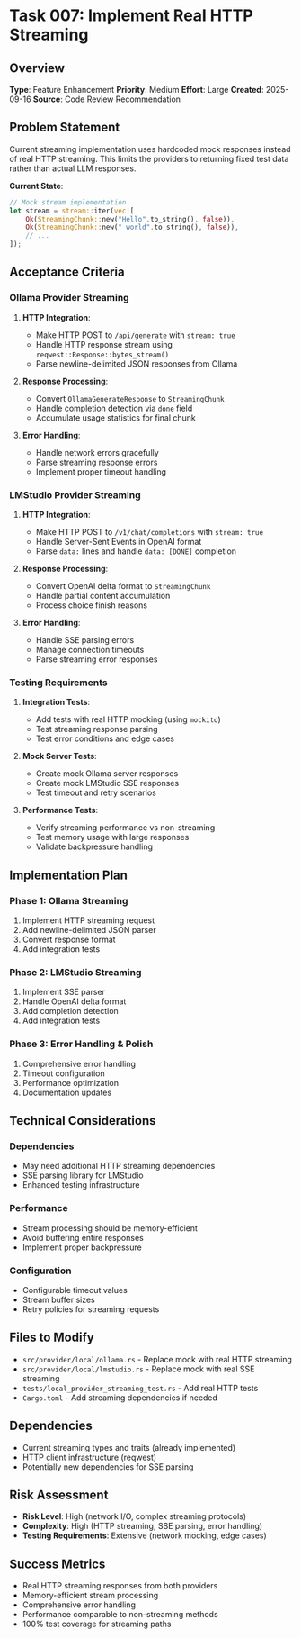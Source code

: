# Task 007: Implement Real HTTP Streaming

## Overview
**Type**: Feature Enhancement
**Priority**: Medium
**Effort**: Large
**Created**: 2025-09-16
**Source**: Code Review Recommendation

## Problem Statement
Current streaming implementation uses hardcoded mock responses instead of real HTTP streaming. This limits the providers to returning fixed test data rather than actual LLM responses.

**Current State**:
```rust
// Mock stream implementation
let stream = stream::iter(vec![
    Ok(StreamingChunk::new("Hello".to_string(), false)),
    Ok(StreamingChunk::new(" world".to_string(), false)),
    // ...
]);
```

## Acceptance Criteria

### Ollama Provider Streaming

1. **HTTP Integration**:
   - Make HTTP POST to `/api/generate` with `stream: true`
   - Handle HTTP response stream using `reqwest::Response::bytes_stream()`
   - Parse newline-delimited JSON responses from Ollama

2. **Response Processing**:
   - Convert `OllamaGenerateResponse` to `StreamingChunk`
   - Handle completion detection via `done` field
   - Accumulate usage statistics for final chunk

3. **Error Handling**:
   - Handle network errors gracefully
   - Parse streaming response errors
   - Implement proper timeout handling

### LMStudio Provider Streaming

1. **HTTP Integration**:
   - Make HTTP POST to `/v1/chat/completions` with `stream: true`
   - Handle Server-Sent Events in OpenAI format
   - Parse `data:` lines and handle `data: [DONE]` completion

2. **Response Processing**:
   - Convert OpenAI delta format to `StreamingChunk`
   - Handle partial content accumulation
   - Process choice finish reasons

3. **Error Handling**:
   - Handle SSE parsing errors
   - Manage connection timeouts
   - Parse streaming error responses

### Testing Requirements

1. **Integration Tests**:
   - Add tests with real HTTP mocking (using `mockito`)
   - Test streaming response parsing
   - Test error conditions and edge cases

2. **Mock Server Tests**:
   - Create mock Ollama server responses
   - Create mock LMStudio SSE responses
   - Test timeout and retry scenarios

3. **Performance Tests**:
   - Verify streaming performance vs non-streaming
   - Test memory usage with large responses
   - Validate backpressure handling

## Implementation Plan

### Phase 1: Ollama Streaming
1. Implement HTTP streaming request
2. Add newline-delimited JSON parser
3. Convert response format
4. Add integration tests

### Phase 2: LMStudio Streaming
1. Implement SSE parser
2. Handle OpenAI delta format
3. Add completion detection
4. Add integration tests

### Phase 3: Error Handling & Polish
1. Comprehensive error handling
2. Timeout configuration
3. Performance optimization
4. Documentation updates

## Technical Considerations

### Dependencies
- May need additional HTTP streaming dependencies
- SSE parsing library for LMStudio
- Enhanced testing infrastructure

### Performance
- Stream processing should be memory-efficient
- Avoid buffering entire responses
- Implement proper backpressure

### Configuration
- Configurable timeout values
- Stream buffer sizes
- Retry policies for streaming requests

## Files to Modify
- `src/provider/local/ollama.rs` - Replace mock with real HTTP streaming
- `src/provider/local/lmstudio.rs` - Replace mock with real SSE streaming
- `tests/local_provider_streaming_test.rs` - Add real HTTP tests
- `Cargo.toml` - Add streaming dependencies if needed

## Dependencies
- Current streaming types and traits (already implemented)
- HTTP client infrastructure (reqwest)
- Potentially new dependencies for SSE parsing

## Risk Assessment
- **Risk Level**: High (network I/O, complex streaming protocols)
- **Complexity**: High (HTTP streaming, SSE parsing, error handling)
- **Testing Requirements**: Extensive (network mocking, edge cases)

## Success Metrics
- Real HTTP streaming responses from both providers
- Memory-efficient stream processing
- Comprehensive error handling
- Performance comparable to non-streaming methods
- 100% test coverage for streaming paths